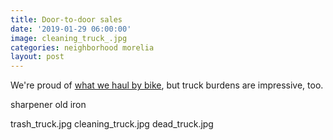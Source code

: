 ```yaml
---
title: Door-to-door sales
date: '2019-01-29 06:00:00'
image: cleaning_truck_.jpg
categories: neighborhood morelia
layout: post
---
```


We're proud of [what we haul by bike](https://reverdecer.annalisagross.com/2018/08/23/beasts-and-bikes-of-burden/), but truck burdens are impressive, too.

sharpener
old iron

trash_truck.jpg
cleaning_truck.jpg
dead_truck.jpg